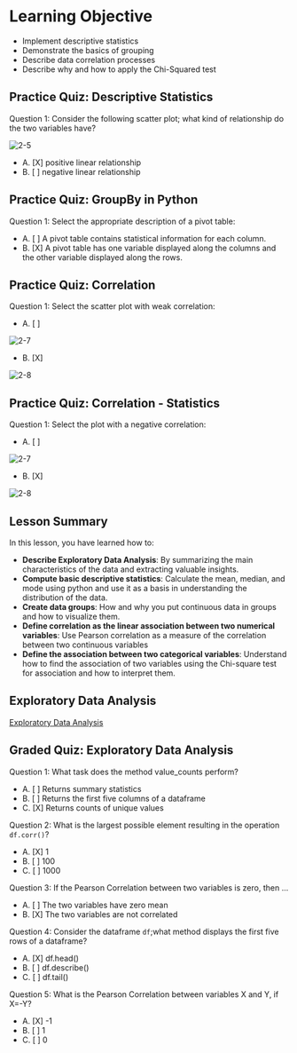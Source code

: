 # Learning Objective

* Implement descriptive statistics
* Demonstrate the basics of grouping
* Describe data correlation processes
* Describe why and how to apply the Chi-Squared test

## Practice Quiz: Descriptive Statistics

Question 1: Consider the following scatter plot; what kind of relationship do the two variables have?

![2-5](https://user-images.githubusercontent.com/17474099/118798613-203acc80-b89e-11eb-829e-67307b413daa.png)

- A. [X] positive linear relationship
- B. [ ] negative linear relationship

## Practice Quiz: GroupBy in Python

Question 1: Select the appropriate description of a pivot table:

- A. [ ] A pivot table contains statistical information for each column.
- B. [X] A pivot table has one variable displayed along the columns and the other variable displayed along the rows.

## Practice Quiz: Correlation

Question 1: Select the scatter plot with weak correlation:

- A. [ ]

![2-7](https://user-images.githubusercontent.com/17474099/118801579-778e6c00-b8a1-11eb-827c-07d138daee72.png)

- B. [X]

![2-8](https://user-images.githubusercontent.com/17474099/118801688-912fb380-b8a1-11eb-8d7a-768320e354af.png)

## Practice Quiz: Correlation - Statistics

Question 1: Select the plot with a negative correlation:

- A. [ ]

![2-7](https://d3c33hcgiwev3.cloudfront.net/imageAssetProxy.v1/TfzfczniEeidXxL-BXBIhA_2dfe07e6b7eb9b36e64ee0596d3c88fe_Screen-Shot-2018-04-06-at-5.23.37-PM.png?expiry=1680739200000&hmac=8NjgDHOo6lXXl4oS0WkgynV3AcPafVVKRjFDIZ5fsao)

- B. [X]

![2-8]([https://user-images.githubusercontent.com/17474099/118801688-912fb380-b8a1-11eb-8d7a-768320e354af.png](https://d3c33hcgiwev3.cloudfront.net/imageAssetProxy.v1/WIHk_DniEeiUEwpDBScAAA_c33f90338e672717b0d94d1e15c9351b_Screen-Shot-2018-04-06-at-5.23.39-PM.png?expiry=1680739200000&hmac=7f2Rg1AcVMkP8FqJ5SJK9CP6wLxDzBi4LE7u_Ngl458))

## Lesson Summary

In this lesson, you have learned how to:

* **Describe Exploratory Data Analysis**: By summarizing the main characteristics of the data and extracting valuable insights.
* **Compute basic descriptive statistics**: Calculate the mean, median, and mode using python and use it as a basis in understanding the distribution of the data.
* **Create data groups**: How and why you put continuous data in groups and how to visualize them.
* **Define correlation as the linear association between two numerical variables**: Use Pearson correlation as a measure of the correlation between two continuous variables
* **Define the association between two categorical variables**: Understand how to find the association of two variables using the Chi-square test for association and how to interpret them.

## Exploratory Data Analysis

[Exploratory Data Analysis](https://github.com/1965Eric/IBM-DA0101EN-Analyzing-Data-with-Python/blob/main/DA0101EN-Exploratory-data-analysis.ipynb)

## Graded Quiz: Exploratory Data Analysis

Question 1: What task does the method value_counts perform?

- A. [ ] Returns summary statistics
- B. [ ] Returns the first five columns of a dataframe
- C. [X] Returns counts of unique values

Question 2: What is the largest possible element resulting in the operation ```df.corr()```?

- A. [X] 1
- B. [ ] 100
- C. [ ] 1000

Question 3: If the Pearson Correlation between two variables is zero, then ...

- A. [ ] The two variables have zero mean
- B. [X] The two variables are not correlated

Question 4: Consider the dataframe ```df```;what method displays the first five rows of a dataframe?

- A. [X] df.head()
- B. [ ] df.describe()
- C. [ ] df.tail()

Question 5: What is the Pearson Correlation between variables X and Y, if X=-Y?

- A. [X] -1
- B. [ ] 1
- C. [ ] 0
